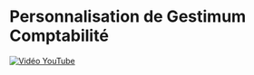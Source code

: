 # Personnalisation de Gestimum Comptabilité

[![Vidéo YouTube](https://www.youtube.com/embed/HZUWFz67UaM)](https://www.youtube.com/embed/HZUWFz67UaM)

